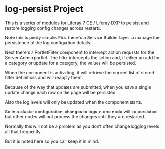 # log-persist Project

This is a series of modules for Liferay 7 CE / Liferay DXP to persist and restore logging config changes
across restarts.

Note this is pretty simple.  First there's a Service Builder layer to manage the persistence of the log
configurtion details.

Next there's a PortletFilter component to intercept action requests for the Server Admin portlet.  The filter
intercepts the action and, if either an add for a category or update for a category, the values will be persisted.

When the component is activating, it will retrieve the current list of stored filter definitions and will reapply them.

Because of the way that updates are submitted, when you save a single update change each row on the page will be persisted.

Also the log levels will only be updated when the component starts.

So in a cluster configuration, changes to logs in one node will be persisted but other nodes will not process
the changes until they are restarted.

Normally this will not be a problem as you don't often change logging levels all that frequently.

But it is noted here so you can keep it in mind.
